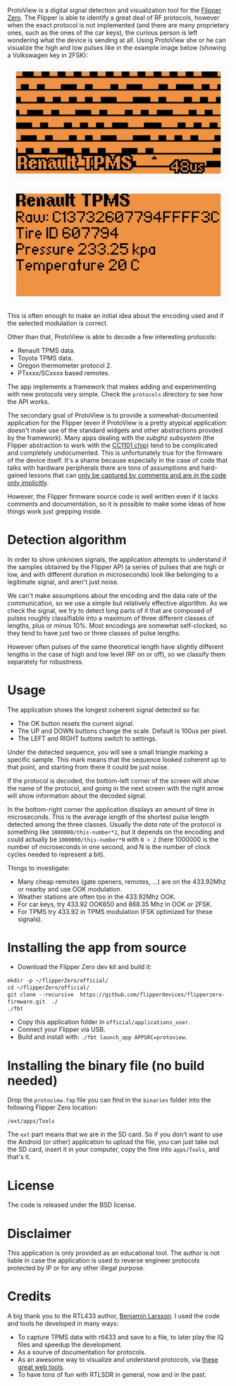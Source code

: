 ProtoView is a digital signal detection and visualization tool for the
[Flipper Zero](https://flipperzero.one/). The Flipper is able to identify
a great deal of RF protocols, however when the exact protocol is not
implemented (and there are many proprietary ones, such as the ones of
the car keys), the curious person is left wondering what the device is
sending at all. Using ProtoView she or he can visualize the high and low pulses
like in the example image below (showing a Volkswagen key in 2FSK):

![ProtoView screenshot raw signal](/images/protoview_1.jpg)

![ProtoView screenshot Renault TPMS data](/images/protoview_2.jpg)

This is often enough to make an initial idea about the encoding used
and if the selected modulation is correct.

Other than that, ProtoView is able to decode a few interesting protocols:

* Renault TPMS data.
* Toyota TPMS data.
* Oregon thermometer protocol 2.
* PTxxxx/SCxxxx based remotes.

The app implements a framework that makes adding and experimenting with new
protocols very simple. Check the `protocols` directory to see how the
API works.

The secondary goal of ProtoView is to provide a somewhat-documented application
for the Flipper (even if ProtoView is a pretty atypical application: doesn't make use of the standard widgets and other abstractions provded by the framework).
Many apps dealing with the *subghz subsystem* (the Flipper
abstraction to work with the [CC1101 chip](https://www.ti.com/product/CC1101))
tend to be complicated and completely undocumented. This is unfortunately
true for the firmware of the device itself. It's a shame because especially
in the case of code that talks with hardware peripherals there are tons
of assumptions and hard-gained lessons that can [only be captured by comments and are in the code only implicitly](http://antirez.com/news/124).

However, the Flipper firmware source code is well written even if it
lacks comments and documentation, so it is possible to make some ideas of
how things work just grepping inside.

# Detection algorithm

In order to show unknown signals, the application attempts to understand if
the samples obtained by the Flipper API (a series of pulses that are high
or low, and with different duration in microseconds) look like belonging to
a legitimate signal, and aren't just noise.

We can't make assumptions about
the encoding and the data rate of the communication, so we use a simple
but relatively effective algorithm. As we check the signal, we try to detect
long parts of it that are composed of pulses roughly classifiable into
a maximum of three different classes of lengths, plus or minus 10%. Most
encodings are somewhat self-clocked, so they tend to have just two or
three classes of pulse lengths.

However often pulses of the same theoretical
length have slightly different lengths in the case of high and low level
(RF on or off), so we classify them separately for robustness.

# Usage

The application shows the longest coherent signal detected so far.

* The OK button resets the current signal.
* The UP and DOWN buttons change the scale. Default is 100us per pixel.
* The LEFT and RIGHT buttons switch to settings.

Under the detected sequence, you will see a small triangle marking a
specific sample. This mark means that the sequence looked coherent up
to that point, and starting from there it could be just noise.

If the protocol is decoded, the bottom-left corner of the screen
will show the name of the protocol, and going in the next screen
with the right arrow will show information about the decoded signal.

In the bottom-right corner the application displays an amount of time
in microseconds. This is the average length of the shortest pulse length
detected among the three classes. Usually the *data rate* of the protocol
is something like `1000000/this-number*2`, but it depends on the encoding
and could actually be `1000000/this-number*N` with `N > 2` (here 1000000
is the number of microseconds in one second, and N is the number of clock
cycles needed to represent a bit).

Things to investigate:

* Many cheap remotes (gate openers, remotes, ...) are on the 433.92Mhz or nearby and use OOK modulation.
* Weather stations are often too in the 433.92Mhz OOK.
* For car keys, try 433.92 OOK650 and 868.35 Mhz in OOK or 2FSK.
* For TPMS try 433.92 in TPMS modulation (FSK optimized for these signals).

# Installing the app from source

* Download the Flipper Zero dev kit and build it:
```
mkdir -p ~/flipperZero/official/
cd ~/flipperZero/official/
git clone --recursive  https://github.com/flipperdevices/flipperzero-firmware.git  ./
./fbt
```
* Copy this application folder in `official/applications_user`.
* Connect your Flipper via USB.
* Build and install with: `./fbt launch_app APPSRC=protoview`.

# Installing the binary file (no build needed)

Drop the `protoview.fap` file you can find in the `binaries` folder into the
following Flipper Zero location:

    /ext/apps/Tools

The `ext` part means that we are in the SD card. So if you don't want
to use the Android (or other) application to upload the file,
you can just take out the SD card, insert it in your computer,
copy the fine into `apps/Tools`, and that's it.

# License

The code is released under the BSD license.

# Disclaimer

This application is only provided as an educational tool. The author is not liable in case the application is used to reverse engineer protocols protected by IP or for any other illegal purpose.

# Credits

A big thank you to the RTL433 author, [Benjamin Larsson](https://github.com/merbanan). I used the code and tools he developed in many ways:
* To capture TPMS data with rtl433 and save to a file, to later play the IQ files and speedup the development.
* As a sourve of documentation for protocols.
* As an awesome way to visualize and understand protocols, via [these great web tools](https://triq.org/).
* To have tons of fun with RTLSDR in general, now and in the past.
